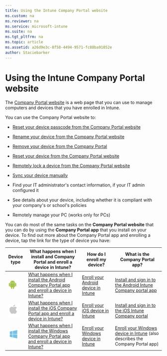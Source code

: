 ```yaml
---
title: Using the Intune Company Portal website
ms.custom: na
ms.reviewer: na
ms.service: microsoft-intune
ms.suite: na
ms.tgt_pltfrm: na
ms.topic: article
ms.assetid: a26d9e3c-8f58-4494-9571-fc88ba91852e
author: Staciebarker
---
```

# Using the Intune Company Portal website
The [Company Portal website](http://portal.manage.microsoft.com) is a web page that you can use to manage computers and devices that you have enrolled in Intune.

You can use the Company Portal website  to:

-   [Reset your device passcode from the Company Portal website](reset-your-passcode-cpwebsite.md)

-   [Rename your device from the Company Portal website](reset-your-passcode-cpwebsite.md)

-   [Remove your device from the Company Portal](remove-your-device-cpwebsite.md)

-   [Reset your device from the Company Portal website](reset-your-device-cpwebsite.md)

-   [Remotely lock a device from the Company Portal website](remote-lock-your-device.md)

-	[Sync your device manually](sync-your-device-manually-cpwebsite.md)

-   Find your IT administrator's contact information, if your IT admin configured it

-   See details about your device, including whether it is compliant with your company's or school's policies

-   Remotely manage your PC (works only for PCs)

You can do most of the same tasks on the **Company Portal website** that you can do by using the **Company Portal app** that you install on your device. To find out more about the Company Portal app and enrolling a device, tap the link for the type of device you have:

|Device type|What happens when I install and Company Portal and enroll a device in Intune?|How do I enroll my device?|What is the Company Portal app?|
|---------------|---------------------------------------------------------------------------------|------------------------------|-----------------------------------|
|![](./media/Enroll-Android-logo.JPG)|[ What happens when I install the Android Company Portal app and enroll a device in Intune?](http://technet.microsoft.com/library/mt502762.aspx#BKMK_andr_what_happs_add)|[Enroll your Android device in Intune](http://technet.microsoft.com/library/mt502762.aspx#BKMK_andr_enroll_devc)|[Install and sign in to the Android Intune Company portal app](http://technet.microsoft.com/library/mt502762.aspx#BKMK_andr_install_cp_app)|
|![](./media/Enroll-Apple-logo.JPG)|[What happens when I install the iOS Company Portal app and enroll a device in Intune?](http://technet.microsoft.com/library/mt598622.aspx#BKMK_ios_what_happ_enroll)|[Enroll your iOS device in Intune](http://technet.microsoft.com/library/mt598622.aspx#BKMK_ios_enroll_your_device)|[Install and sign in to the iOS Intune Company portal](http://technet.microsoft.com/library/mt598622.aspx#BKMK_ios_signin_cp)|
|![](./media/Enroll-windows-logo.JPG)|[What happens when I install the Windows Company Portal app and enroll a device in Intune?](http://technet.microsoft.com/library/mt427782.aspx#BKMK_what_happns_enroll_all)|[Enroll your Windows device in Intune](http://technet.microsoft.com/library/mt427782.aspx#BKMK_windows_enroll_instrucs)|[Enroll your Windows device in Intune](http://technet.microsoft.com/library/mt427782.aspx#BKMK_windows_enroll_instrucs) (also describes the Company Portal app)|


